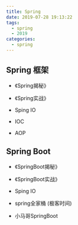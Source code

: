 ```yaml
---
title: Spring
date: 2019-07-28 19:13:22
tags:
  - spring
  - 2019
categories:
  - spring 
---
```


## Spring 框架

   * 《Spring揭秘》

   * 《Spring实战》

   *  Sping IO

   *  IOC

   *  AOP

## Spring Boot 

   * 《SpringBoot揭秘》 

   * 《SpringBoot实战》

   *  Sping IO
  
   *  spring全家桶 (极客时间)

   *  小马哥SpringBoot
